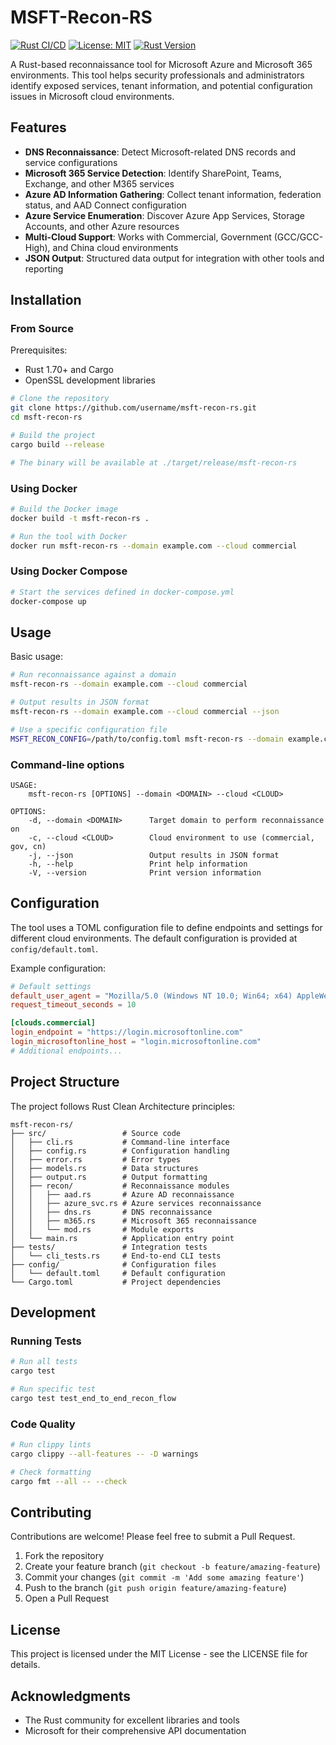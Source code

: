 # MSFT-Recon-RS

[![Rust CI/CD](https://github.com/username/msft-recon-rs/actions/workflows/rust-ci.yml/badge.svg)](https://github.com/username/msft-recon-rs/actions/workflows/rust-ci.yml)
[![License: MIT](https://img.shields.io/badge/License-MIT-yellow.svg)](https://opensource.org/licenses/MIT)
[![Rust Version](https://img.shields.io/badge/rust-stable-brightgreen.svg)](https://www.rust-lang.org/)

A Rust-based reconnaissance tool for Microsoft Azure and Microsoft 365 environments. This tool helps security professionals and administrators identify exposed services, tenant information, and potential configuration issues in Microsoft cloud environments.

## Features

- **DNS Reconnaissance**: Detect Microsoft-related DNS records and service configurations
- **Microsoft 365 Service Detection**: Identify SharePoint, Teams, Exchange, and other M365 services
- **Azure AD Information Gathering**: Collect tenant information, federation status, and AAD Connect configuration
- **Azure Service Enumeration**: Discover Azure App Services, Storage Accounts, and other Azure resources
- **Multi-Cloud Support**: Works with Commercial, Government (GCC/GCC-High), and China cloud environments
- **JSON Output**: Structured data output for integration with other tools and reporting

## Installation

### From Source

Prerequisites:
- Rust 1.70+ and Cargo
- OpenSSL development libraries

```bash
# Clone the repository
git clone https://github.com/username/msft-recon-rs.git
cd msft-recon-rs

# Build the project
cargo build --release

# The binary will be available at ./target/release/msft-recon-rs
```

### Using Docker

```bash
# Build the Docker image
docker build -t msft-recon-rs .

# Run the tool with Docker
docker run msft-recon-rs --domain example.com --cloud commercial
```

### Using Docker Compose

```bash
# Start the services defined in docker-compose.yml
docker-compose up
```

## Usage

Basic usage:

```bash
# Run reconnaissance against a domain
msft-recon-rs --domain example.com --cloud commercial

# Output results in JSON format
msft-recon-rs --domain example.com --cloud commercial --json

# Use a specific configuration file
MSFT_RECON_CONFIG=/path/to/config.toml msft-recon-rs --domain example.com --cloud commercial
```

### Command-line options

```
USAGE:
    msft-recon-rs [OPTIONS] --domain <DOMAIN> --cloud <CLOUD>

OPTIONS:
    -d, --domain <DOMAIN>      Target domain to perform reconnaissance on
    -c, --cloud <CLOUD>        Cloud environment to use (commercial, gov, cn)
    -j, --json                 Output results in JSON format
    -h, --help                 Print help information
    -V, --version              Print version information
```

## Configuration

The tool uses a TOML configuration file to define endpoints and settings for different cloud environments. The default configuration is provided at `config/default.toml`.

Example configuration:

```toml
# Default settings
default_user_agent = "Mozilla/5.0 (Windows NT 10.0; Win64; x64) AppleWebKit/537.36 (KHTML, like Gecko) Chrome/100.0.0.0 Safari/537.36"
request_timeout_seconds = 10

[clouds.commercial]
login_endpoint = "https://login.microsoftonline.com"
login_microsoftonline_host = "login.microsoftonline.com"
# Additional endpoints...
```

## Project Structure

The project follows Rust Clean Architecture principles:

```
msft-recon-rs/
├── src/                 # Source code
│   ├── cli.rs           # Command-line interface
│   ├── config.rs        # Configuration handling
│   ├── error.rs         # Error types
│   ├── models.rs        # Data structures
│   ├── output.rs        # Output formatting
│   ├── recon/           # Reconnaissance modules
│   │   ├── aad.rs       # Azure AD reconnaissance
│   │   ├── azure_svc.rs # Azure services reconnaissance
│   │   ├── dns.rs       # DNS reconnaissance
│   │   ├── m365.rs      # Microsoft 365 reconnaissance
│   │   └── mod.rs       # Module exports
│   └── main.rs          # Application entry point
├── tests/               # Integration tests
│   └── cli_tests.rs     # End-to-end CLI tests
├── config/              # Configuration files
│   └── default.toml     # Default configuration
└── Cargo.toml           # Project dependencies
```

## Development

### Running Tests

```bash
# Run all tests
cargo test

# Run specific test
cargo test test_end_to_end_recon_flow
```

### Code Quality

```bash
# Run clippy lints
cargo clippy --all-features -- -D warnings

# Check formatting
cargo fmt --all -- --check
```

## Contributing

Contributions are welcome! Please feel free to submit a Pull Request.

1. Fork the repository
2. Create your feature branch (`git checkout -b feature/amazing-feature`)
3. Commit your changes (`git commit -m 'Add some amazing feature'`)
4. Push to the branch (`git push origin feature/amazing-feature`)
5. Open a Pull Request

## License

This project is licensed under the MIT License - see the LICENSE file for details.

## Acknowledgments

- The Rust community for excellent libraries and tools
- Microsoft for their comprehensive API documentation